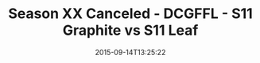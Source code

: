 ---
title: Season XX Canceled - DCGFFL - S11 Graphite vs S11 Leaf
teams-score:
- team: _teams/s11-graphite.md
  score: 25
- team: _teams/s11-leaf.md
  score: 12
mvp: Andrew Esquer (Graphite), Brandon Benjamin (Leaf)
game-ball: ''
sportsperson: ''
season: 11
week: 1
date: '2015-09-14T13:25:22'
pageid: season-11-week-1-926-vs-925
---